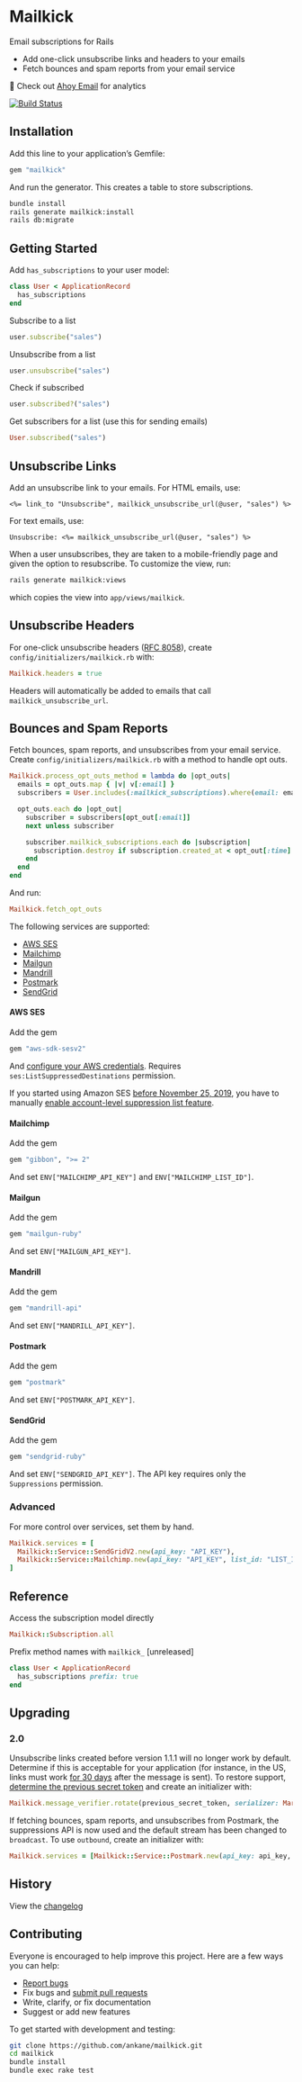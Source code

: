 # Mailkick

Email subscriptions for Rails

- Add one-click unsubscribe links and headers to your emails
- Fetch bounces and spam reports from your email service

:postbox: Check out [Ahoy Email](https://github.com/ankane/ahoy_email) for analytics

[![Build Status](https://github.com/ankane/mailkick/actions/workflows/build.yml/badge.svg)](https://github.com/ankane/mailkick/actions)

## Installation

Add this line to your application’s Gemfile:

```ruby
gem "mailkick"
```

And run the generator. This creates a table to store subscriptions.

```sh
bundle install
rails generate mailkick:install
rails db:migrate
```

## Getting Started

Add `has_subscriptions` to your user model:

```ruby
class User < ApplicationRecord
  has_subscriptions
end
```

Subscribe to a list

```ruby
user.subscribe("sales")
```

Unsubscribe from a list

```ruby
user.unsubscribe("sales")
```

Check if subscribed

```ruby
user.subscribed?("sales")
```

Get subscribers for a list (use this for sending emails)

```ruby
User.subscribed("sales")
```

## Unsubscribe Links

Add an unsubscribe link to your emails. For HTML emails, use:

```erb
<%= link_to "Unsubscribe", mailkick_unsubscribe_url(@user, "sales") %>
```

For text emails, use:

```erb
Unsubscribe: <%= mailkick_unsubscribe_url(@user, "sales") %>
```

When a user unsubscribes, they are taken to a mobile-friendly page and given the option to resubscribe. To customize the view, run:

```sh
rails generate mailkick:views
```

which copies the view into `app/views/mailkick`.

## Unsubscribe Headers

For one-click unsubscribe headers ([RFC 8058](https://datatracker.ietf.org/doc/html/rfc8058)), create `config/initializers/mailkick.rb` with:

```ruby
Mailkick.headers = true
```

Headers will automatically be added to emails that call `mailkick_unsubscribe_url`.

## Bounces and Spam Reports

Fetch bounces, spam reports, and unsubscribes from your email service. Create `config/initializers/mailkick.rb` with a method to handle opt outs.

```ruby
Mailkick.process_opt_outs_method = lambda do |opt_outs|
  emails = opt_outs.map { |v| v[:email] }
  subscribers = User.includes(:mailkick_subscriptions).where(email: emails).index_by(&:email)

  opt_outs.each do |opt_out|
    subscriber = subscribers[opt_out[:email]]
    next unless subscriber

    subscriber.mailkick_subscriptions.each do |subscription|
      subscription.destroy if subscription.created_at < opt_out[:time]
    end
  end
end
```

And run:

```ruby
Mailkick.fetch_opt_outs
```

The following services are supported:

- [AWS SES](#aws-ses)
- [Mailchimp](#mailchimp)
- [Mailgun](#mailgun)
- [Mandrill](#mandrill)
- [Postmark](#postmark)
- [SendGrid](#sendgrid)

#### AWS SES

Add the gem

```ruby
gem "aws-sdk-sesv2"
```

And [configure your AWS credentials](https://github.com/aws/aws-sdk-ruby#configuration). Requires `ses:ListSuppressedDestinations` permission.

If you started using Amazon SES [before November 25, 2019](https://docs.aws.amazon.com/ses/latest/DeveloperGuide/sending-email-suppression-list.html#sending-email-suppression-list-considerations), you have to manually [enable account-level suppression list feature](https://docs.aws.amazon.com/ses/latest/APIReference-V2/API_PutAccountSuppressionAttributes.html).

#### Mailchimp

Add the gem

```ruby
gem "gibbon", ">= 2"
```

And set `ENV["MAILCHIMP_API_KEY"]` and `ENV["MAILCHIMP_LIST_ID"]`.

#### Mailgun

Add the gem

```ruby
gem "mailgun-ruby"
```

And set `ENV["MAILGUN_API_KEY"]`.

#### Mandrill

Add the gem

```ruby
gem "mandrill-api"
```

And set `ENV["MANDRILL_API_KEY"]`.

#### Postmark

Add the gem

```ruby
gem "postmark"
```

And set `ENV["POSTMARK_API_KEY"]`.

#### SendGrid

Add the gem

```ruby
gem "sendgrid-ruby"
```

And set `ENV["SENDGRID_API_KEY"]`. The API key requires only the `Suppressions` permission.

### Advanced

For more control over services, set them by hand.

```ruby
Mailkick.services = [
  Mailkick::Service::SendGridV2.new(api_key: "API_KEY"),
  Mailkick::Service::Mailchimp.new(api_key: "API_KEY", list_id: "LIST_ID")
]
```

## Reference

Access the subscription model directly

```ruby
Mailkick::Subscription.all
```

Prefix method names with `mailkick_` [unreleased]

```ruby
class User < ApplicationRecord
  has_subscriptions prefix: true
end
```

## Upgrading

### 2.0

Unsubscribe links created before version 1.1.1 will no longer work by default. Determine if this is acceptable for your application (for instance, in the US, links must work [for 30 days](https://www.ftc.gov/business-guidance/resources/can-spam-act-compliance-guide-business) after the message is sent). To restore support, [determine the previous secret token](https://github.com/ankane/mailkick/blob/v1.4.0/lib/mailkick/engine.rb#L13-L22) and create an initializer with:

```ruby
Mailkick.message_verifier.rotate(previous_secret_token, serializer: Marshal)
```

If fetching bounces, spam reports, and unsubscribes from Postmark, the suppressions API is now used and the default stream has been changed to `broadcast`. To use `outbound`, create an initializer with:

```ruby
Mailkick.services = [Mailkick::Service::Postmark.new(api_key: api_key, stream_id: "outbound")]
```

## History

View the [changelog](https://github.com/ankane/mailkick/blob/master/CHANGELOG.md)

## Contributing

Everyone is encouraged to help improve this project. Here are a few ways you can help:

- [Report bugs](https://github.com/ankane/mailkick/issues)
- Fix bugs and [submit pull requests](https://github.com/ankane/mailkick/pulls)
- Write, clarify, or fix documentation
- Suggest or add new features

To get started with development and testing:

```sh
git clone https://github.com/ankane/mailkick.git
cd mailkick
bundle install
bundle exec rake test
```
